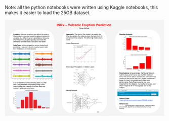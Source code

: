 Note: all the python notebooks were written using Kaggle notebooks, this makes it easier to load the 25GB dataset.

![Poster](VolcanicEruptionPoster.png "Poster")
